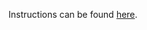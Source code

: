 Instructions can be found [here](https://devops-lecture.as-code.link/tutorials/persist-state-on-kubernetes#solution-minikube).
